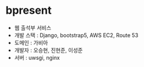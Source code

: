 # bpresent
- 웹 출석부 서비스
- 개발 스택 : Django, bootstrap5, AWS EC2, Route 53
- 도메인 : 가비아
- 개발자 : 오승현, 진현준, 이성준
- 서버 : uwsgi, nginx
